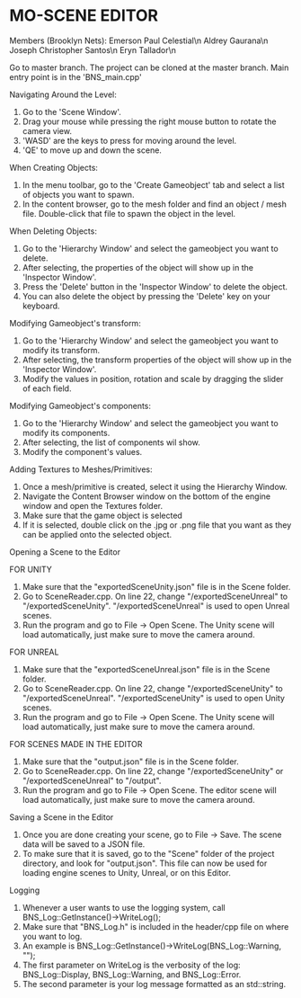 # MO-SCENE EDITOR
Members (Brooklyn Nets):
Emerson Paul Celestial\n
Aldrey Gaurana\n
Joseph Christopher Santos\n
Eryn Tallador\n


Go to master branch. The project can be cloned at the master branch.
Main entry point is in the 'BNS_main.cpp'

Navigating Around the Level:
1. Go to the 'Scene Window'.
2. Drag your mouse while pressing the right mouse button to rotate the camera view.
3. 'WASD' are the keys to press for moving around the level.
4. 'QE' to move up and down the scene.

When Creating Objects:
1. In the menu toolbar, go to the 'Create Gameobject' tab and select a list of objects you want to spawn.
2. In the content browser, go to the mesh folder and find an object / mesh file. Double-click that file to spawn the object in the level.

When Deleting Objects:
1. Go to the 'Hierarchy Window' and select the gameobject you want to delete.
2. After selecting, the properties of the object will show up in the 'Inspector Window'.
3. Press the 'Delete' button in the 'Inspector Window' to delete the object.
4. You can also delete the object by pressing the 'Delete' key on your keyboard.

Modifying Gameobject's transform:
1. Go to the 'Hierarchy Window' and select the gameobject you want to modify its transform.
2. After selecting, the transform properties of the object will show up in the 'Inspector Window'.
3. Modify the values in position, rotation and scale by dragging the slider of each field.

Modifying Gameobject's components:
1. Go to the 'Hierarchy Window' and select the gameobject you want to modify its components.
2. After selecting, the list of components wil show.
3. Modify the component's values.

Adding Textures to Meshes/Primitives:
1. Once a mesh/primitive is created, select it using the Hierarchy Window.
2. Navigate the Content Browser window on the bottom of the engine window and open the Textures folder.
3. Make sure that the game object is selected
4. If it is selected, double click on the .jpg or .png file that you want as they can be applied onto the selected object.

Opening a Scene to the Editor

FOR UNITY
1. Make sure that the "exportedSceneUnity.json" file is in the Scene folder.
2. Go to SceneReader.cpp. On line 22, change "/exportedSceneUnreal" to "/exportedSceneUnity". "/exportedSceneUnreal" is used to open Unreal scenes.
3. Run the program and go to File -> Open Scene. The Unity scene will load automatically, just make sure to move the camera around.

FOR UNREAL 
1. Make sure that the "exportedSceneUnreal.json" file is in the Scene folder.
2. Go to SceneReader.cpp. On line 22, change "/exportedSceneUnity" to "/exportedSceneUnreal". "/exportedSceneUnity" is used to open Unity scenes.
3. Run the program and go to File -> Open Scene. The Unity scene will load automatically, just make sure to move the camera around.

FOR SCENES MADE IN THE EDITOR
1. Make sure that the "output.json" file is in the Scene folder.
2. Go to SceneReader.cpp. On line 22, change "/exportedSceneUnity" or "/exportedSceneUnreal" to "/output".
3. Run the program and go to File -> Open Scene. The editor scene will load automatically, just make sure to move the camera around.

Saving a Scene in the Editor
1. Once you are done creating your scene, go to File -> Save. The scene data will be saved to a JSON file.
2. To make sure that it is saved, go to the "Scene" folder of the project directory, and look for "output.json". This file can now be used for loading engine scenes to Unity, Unreal, or on this Editor.

Logging
1. Whenever a user wants to use the logging system, call BNS_Log::GetInstance()->WriteLog();
2. Make sure that "BNS_Log.h" is included in the header/cpp file on where you want to log.
3. An example is BNS_Log::GetInstance()->WriteLog(BNS_Log::Warning, "");
4. The first parameter on WriteLog is the verbosity of the log: BNS_Log::Display, BNS_Log::Warning, and BNS_Log::Error.
5. The second parameter is your log message formatted as an std::string.

